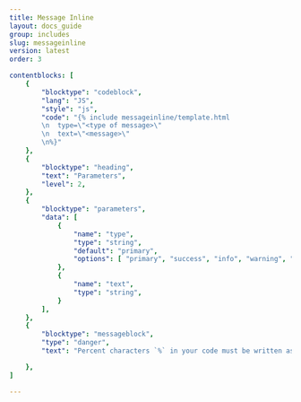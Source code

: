 ```yaml
---
title: Message Inline
layout: docs_guide
group: includes
slug: messageinline
version: latest
order: 3

contentblocks: [
	{
		"blocktype": "codeblock",
		"lang": "JS",
		"style": "js",
		"code": "{% include messageinline/template.html
		\n	type=\"<type of message>\"
		\n	text=\"<message>\"
		\n%}"
	},
	{
		"blocktype": "heading",
		"text": "Parameters",
		"level": 2,
	},
	{
		"blocktype": "parameters",
		"data": [
			{
				"name": "type",
				"type": "string",
				"default": "primary",
				"options": [ "primary", "success", "info", "warning", "danger" ]
			},
			{
				"name": "text",
				"type": "string",
			}
		],
	},
	{
		"blocktype": "messageblock",
		"type": "danger",
		"text": "Percent characters `%` in your code must be written as `0/0`.",

	},
]

---
```

